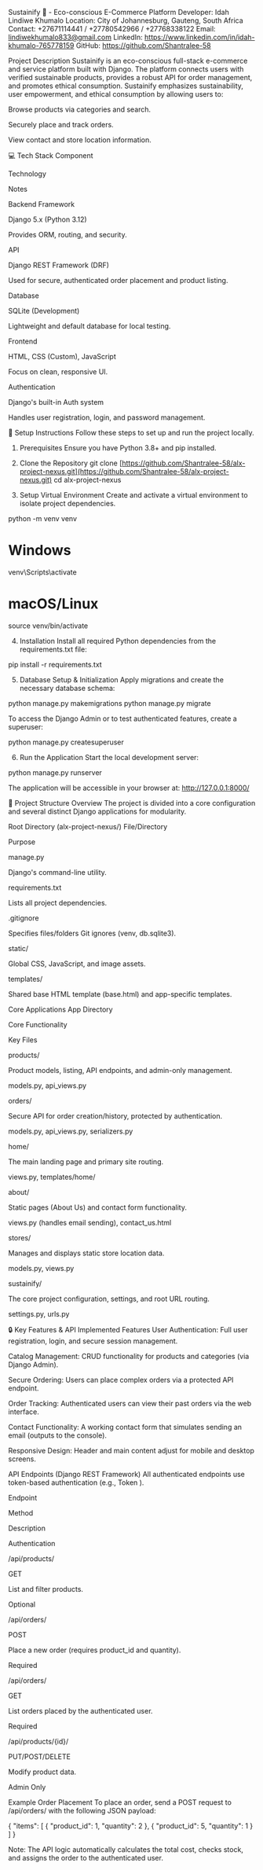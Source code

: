 Sustainify 🌱 - Eco-conscious E-Commerce Platform
Developer: Idah Lindiwe Khumalo
Location: City of Johannesburg, Gauteng, South Africa
Contact: +27671114441 / +27780542966 / +27768338122
Email: lindiwekhumalo833@gmail.com
LinkedIn: https://www.linkedin.com/in/idah-khumalo-765778159
GitHub: https://github.com/Shantralee-58

Project Description
Sustainify is an eco-conscious full-stack e-commerce and service platform built with Django. The platform connects users with verified sustainable products, provides a robust API for order management, and promotes ethical consumption. Sustainify emphasizes sustainability, user empowerment, and ethical consumption by allowing users to:

Browse products via categories and search.

Securely place and track orders.

View contact and store location information.

💻 Tech Stack
Component

Technology

Notes

Backend Framework

Django 5.x (Python 3.12)

Provides ORM, routing, and security.

API

Django REST Framework (DRF)

Used for secure, authenticated order placement and product listing.

Database

SQLite (Development)

Lightweight and default database for local testing.

Frontend

HTML, CSS (Custom), JavaScript

Focus on clean, responsive UI.

Authentication

Django's built-in Auth system

Handles user registration, login, and password management.

🚀 Setup Instructions
Follow these steps to set up and run the project locally.

1. Prerequisites
Ensure you have Python 3.8+ and pip installed.

2. Clone the Repository
git clone [https://github.com/Shantralee-58/alx-project-nexus.git](https://github.com/Shantralee-58/alx-project-nexus.git)
cd alx-project-nexus

3. Setup Virtual Environment
Create and activate a virtual environment to isolate project dependencies.

python -m venv venv

# Windows
venv\Scripts\activate

# macOS/Linux
source venv/bin/activate

4. Installation
Install all required Python dependencies from the requirements.txt file:

pip install -r requirements.txt

5. Database Setup & Initialization
Apply migrations and create the necessary database schema:

python manage.py makemigrations
python manage.py migrate

To access the Django Admin or to test authenticated features, create a superuser:

python manage.py createsuperuser

6. Run the Application
Start the local development server:

python manage.py runserver

The application will be accessible in your browser at: http://127.0.0.1:8000/

📂 Project Structure Overview
The project is divided into a core configuration and several distinct Django applications for modularity.

Root Directory (alx-project-nexus/)
File/Directory

Purpose

manage.py

Django's command-line utility.

requirements.txt

Lists all project dependencies.

.gitignore

Specifies files/folders Git ignores (venv, db.sqlite3).

static/

Global CSS, JavaScript, and image assets.

templates/

Shared base HTML template (base.html) and app-specific templates.

Core Applications
App Directory

Core Functionality

Key Files

products/

Product models, listing, API endpoints, and admin-only management.

models.py, api_views.py

orders/

Secure API for order creation/history, protected by authentication.

models.py, api_views.py, serializers.py

home/

The main landing page and primary site routing.

views.py, templates/home/

about/

Static pages (About Us) and contact form functionality.

views.py (handles email sending), contact_us.html

stores/

Manages and displays static store location data.

models.py, views.py

sustainify/

The core project configuration, settings, and root URL routing.

settings.py, urls.py

🔒 Key Features & API
Implemented Features
User Authentication: Full user registration, login, and secure session management.

Catalog Management: CRUD functionality for products and categories (via Django Admin).

Secure Ordering: Users can place complex orders via a protected API endpoint.

Order Tracking: Authenticated users can view their past orders via the web interface.

Contact Functionality: A working contact form that simulates sending an email (outputs to the console).

Responsive Design: Header and main content adjust for mobile and desktop screens.

API Endpoints (Django REST Framework)
All authenticated endpoints use token-based authentication (e.g., Token <hash>).

Endpoint

Method

Description

Authentication

/api/products/

GET

List and filter products.

Optional

/api/orders/

POST

Place a new order (requires product_id and quantity).

Required

/api/orders/

GET

List orders placed by the authenticated user.

Required

/api/products/{id}/

PUT/POST/DELETE

Modify product data.

Admin Only

Example Order Placement
To place an order, send a POST request to /api/orders/ with the following JSON payload:

{
    "items": [
        {
            "product_id": 1,
            "quantity": 2
        },
        {
            "product_id": 5,
            "quantity": 1
        }
    ]
}

Note: The API logic automatically calculates the total cost, checks stock, and assigns the order to the authenticated user.
